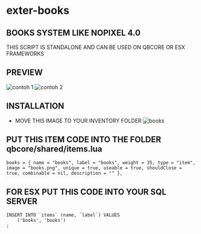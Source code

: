 # exter-books
## BOOKS SYSTEM LIKE NOPIXEL 4.0

THIS SCRIPT IS STANDALONE AND CAN BE USED ON QBCORE OR ESX FRAMEWORKS

## PREVIEW
![contoh 1](https://github.com/user-attachments/assets/9228b936-797d-4877-a9a2-18661cd4520d)
![contoh 2](https://github.com/user-attachments/assets/420bc9a6-b1bc-4ae4-b37c-27dc45507f46)

## INSTALLATION
- MOVE THIS IMAGE TO YOUR INVENTORY FOLDER
![books](https://github.com/user-attachments/assets/2b8415d6-29a4-4bd0-9e38-676747ddb629)

## PUT THIS ITEM CODE INTO THE FOLDER qbcore/shared/items.lua
    books = { name = "books", label = "books", weight = 35, type = "item", image = "books.png", unique = true, useable = true, shouldClose = true, combinable = nil, description = "" },

## FOR ESX PUT THIS CODE INTO YOUR SQL SERVER
    INSERT INTO `items` (name, `label`) VALUES 
	    ('books', 'books')
    ;

